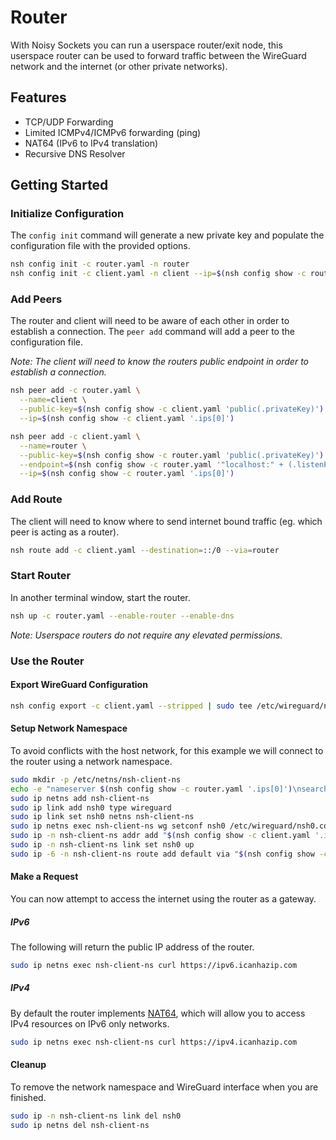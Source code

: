 # Router

With Noisy Sockets you can run a userspace router/exit node, this userspace 
router can be used to forward traffic between the WireGuard network and the 
internet (or other private networks).

## Features

* TCP/UDP Forwarding
* Limited ICMPv4/ICMPv6 forwarding (ping)
* NAT64 (IPv6 to IPv4 translation)
* Recursive DNS Resolver

## Getting Started

### Initialize Configuration

The `config init` command will generate a new private key and populate the
configuration file with the provided options.

```sh
nsh config init -c router.yaml -n router
nsh config init -c client.yaml -n client --ip=$(nsh config show -c router.yaml 'next(.ips[0])')
```

### Add Peers

The router and client will need to be aware of each other in order to establish
a connection. The `peer add` command will add a peer to the configuration file.

*Note: The client will need to know the routers public endpoint in order to 
establish a connection.*

```sh
nsh peer add -c router.yaml \
  --name=client \
  --public-key=$(nsh config show -c client.yaml 'public(.privateKey)') \
  --ip=$(nsh config show -c client.yaml '.ips[0]')

nsh peer add -c client.yaml \
  --name=router \
  --public-key=$(nsh config show -c router.yaml 'public(.privateKey)') \
  --endpoint=$(nsh config show -c router.yaml '"localhost:" + (.listenPort|tostring)') \
  --ip=$(nsh config show -c router.yaml '.ips[0]')
```

### Add Route

The client will need to know where to send internet bound traffic (eg. which 
peer is acting as a router).

```sh
nsh route add -c client.yaml --destination=::/0 --via=router
```

### Start Router

In another terminal window, start the router.

```sh
nsh up -c router.yaml --enable-router --enable-dns
```

*Note: Userspace routers do not require any elevated permissions.*

### Use the Router

#### Export WireGuard Configuration

```sh
nsh config export -c client.yaml --stripped | sudo tee /etc/wireguard/nsh0.conf > /dev/null
```

#### Setup Network Namespace

To avoid conflicts with the host network, for this example we will connect to
the router using a network namespace.

```sh
sudo mkdir -p /etc/netns/nsh-client-ns
echo -e "nameserver $(nsh config show -c router.yaml '.ips[0]')\nsearch my.nzzy.net.\n" | sudo tee /etc/netns/nsh-client-ns/resolv.conf > /dev/null
sudo ip netns add nsh-client-ns
sudo ip link add nsh0 type wireguard
sudo ip link set nsh0 netns nsh-client-ns
sudo ip netns exec nsh-client-ns wg setconf nsh0 /etc/wireguard/nsh0.conf
sudo ip -n nsh-client-ns addr add "$(nsh config show -c client.yaml '.ips[0]')/64" dev nsh0
sudo ip -n nsh-client-ns link set nsh0 up
sudo ip -6 -n nsh-client-ns route add default via "$(nsh config show -c router.yaml '.ips[0]')" dev nsh0
```

#### Make a Request

You can now attempt to access the internet using the router as a gateway.

##### IPv6

The following will return the public IP address of the router.

```sh
sudo ip netns exec nsh-client-ns curl https://ipv6.icanhazip.com
```

##### IPv4

By default the router implements [NAT64](https://tools.ietf.org/html/rfc6146),
which will allow you to access IPv4 resources on IPv6 only networks.

```sh
sudo ip netns exec nsh-client-ns curl https://ipv4.icanhazip.com
```

#### Cleanup

To remove the network namespace and WireGuard interface when you are finished.

```sh
sudo ip -n nsh-client-ns link del nsh0
sudo ip netns del nsh-client-ns
```